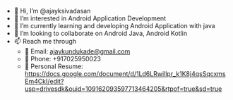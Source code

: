 - 👋 Hi, I’m @ajayksivadasan
- 👀 I’m interested in Android Application Development
- 🌱 I’m currently learning and developing Android Application with java
- 💞️ I’m looking to collaborate on Android Java, Android Kotlin
- 📫 Reach me through
  - 📧 Email: ajaykundukade@gmail.com
  - 📱 Phone: +917025950023
  - 📂 Personal Resume: https://docs.google.com/document/d/1Ld6LRwillpr_k1K8j4qsSqcxmsEm4CkI/edit?usp=drivesdk&ouid=109162093597713464205&rtpof=true&sd=true
<!---
ajayksivadasan/ajayksivadasan is a ✨ special ✨ repository because its `README.md` (this file) appears on your GitHub profile.
You can click the Preview link to take a look at your changes.
--->
